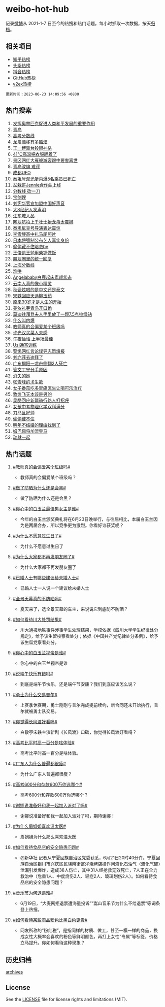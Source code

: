 # weibo-hot-hub

记录[微博](https://www.weibo.com)从 2021-1-7 日至今的热搜和热门话题。每小时抓取一次数据，按天[归档](archives)。

## 相关项目

- [知乎热榜](https://github.com/lonnyzhang423/zhihu-hot-hub)
- [头条热榜](https://github.com/lonnyzhang423/toutiao-hot-hub)
- [抖音热榜](https://github.com/lonnyzhang423/douyin-hot-hub)
- [GitHub热榜](https://github.com/lonnyzhang423/github-hot-hub)
- [v2ex热榜](https://github.com/lonnyzhang423/v2ex-hot-hub)


`更新时间：2023-06-23 14:09:56 +0800`

## 热门搜索

1. [发挥奥林匹克促进人类和平发展的重要作用](https://m.weibo.cn/search?containerid=100103type%3D1%26t%3D10%26q%3D%23%E5%8F%91%E6%8C%A5%E5%A5%A5%E6%9E%97%E5%8C%B9%E5%85%8B%E4%BF%83%E8%BF%9B%E4%BA%BA%E7%B1%BB%E5%92%8C%E5%B9%B3%E5%8F%91%E5%B1%95%E7%9A%84%E9%87%8D%E8%A6%81%E4%BD%9C%E7%94%A8%23&stream_entry_id=51&isnewpage=1&extparam=seat%3D1%26c_type%3D51%26dgr%3D0%26cate%3D10103%26pos%3D0%26stream_entry_id%3D51%26filter_type%3Drealtimehot%26display_time%3D1687500595%26pre_seqid%3D168750059565703266372&luicode=10000011&lfid=106003type%253D25%2526t%253D3%2526disable_hot%253D1%2526filter_type%253Drealtimehot)
1. [青鸟](https://m.weibo.cn/search?containerid=100103type%3D1%26t%3D10%26q%3D%E9%9D%92%E9%B8%9F&stream_entry_id=31&isnewpage=1&extparam=seat%3D1%26band_rank%3D1%26stream_entry_id%3D31%26flag%3D1%26dgr%3D0%26realpos%3D1%26pos%3D0%26lcate%3D5001%26cate%3D5001%26q%3D%25E9%259D%2592%25E9%25B8%259F%26c_type%3D31%26filter_type%3Drealtimehot%26display_time%3D1687500595%26pre_seqid%3D168750059565703266372&luicode=10000011&lfid=106003type%253D25%2526t%253D3%2526disable_hot%253D1%2526filter_type%253Drealtimehot)
1. [高考分数线](https://m.weibo.cn/search?containerid=100103type%3D1%26t%3D10%26q%3D%23%E9%AB%98%E8%80%83%E5%88%86%E6%95%B0%E7%BA%BF%23&stream_entry_id=31&isnewpage=1&extparam=seat%3D1%26band_rank%3D2%26stream_entry_id%3D31%26flag%3D16%26dgr%3D0%26realpos%3D2%26pos%3D1%26lcate%3D5001%26cate%3D5001%26q%3D%2523%25E9%25AB%2598%25E8%2580%2583%25E5%2588%2586%25E6%2595%25B0%25E7%25BA%25BF%2523%26c_type%3D31%26filter_type%3Drealtimehot%26display_time%3D1687500595%26pre_seqid%3D168750059565703266372&luicode=10000011&lfid=106003type%253D25%2526t%253D3%2526disable_hot%253D1%2526filter_type%253Drealtimehot)
1. [龙舟漂移有多酷炫](https://m.weibo.cn/search?containerid=100103type%3D1%26t%3D10%26q%3D%23%E9%BE%99%E8%88%9F%E6%BC%82%E7%A7%BB%E6%9C%89%E5%A4%9A%E9%85%B7%E7%82%AB%23&stream_entry_id=31&isnewpage=1&extparam=seat%3D1%26band_rank%3D3%26stream_entry_id%3D31%26flag%3D0%26dgr%3D0%26realpos%3D3%26pos%3D2%26lcate%3D5001%26cate%3D5001%26q%3D%2523%25E9%25BE%2599%25E8%2588%259F%25E6%25BC%2582%25E7%25A7%25BB%25E6%259C%2589%25E5%25A4%259A%25E9%2585%25B7%25E7%2582%25AB%2523%26c_type%3D31%26filter_type%3Drealtimehot%26display_time%3D1687500595%26pre_seqid%3D168750059565703266372&luicode=10000011&lfid=106003type%253D25%2526t%253D3%2526disable_hot%253D1%2526filter_type%253Drealtimehot)
1. [王一博骑台铃眼神杀](https://m.weibo.cn/search?containerid=100103type%3D1%26t%3D10%26q%3D%23%E7%8E%8B%E4%B8%80%E5%8D%9A%E9%AA%91%E5%8F%B0%E9%93%83%E7%9C%BC%E7%A5%9E%E6%9D%80%23&stream_entry_id=31&isnewpage=1&extparam=seat%3D1%26band_rank%3D4%26topic_ad%3D1%26dgr%3D0%26pos%3D3%26lcate%3D5001%26c_type%3D31%26adid%3D194006%26is_ad_pos%3D1%26cate%3D5001%26q%3D%2523%25E7%258E%258B%25E4%25B8%2580%25E5%258D%259A%25E9%25AA%2591%25E5%258F%25B0%25E9%2593%2583%25E7%259C%25BC%25E7%25A5%259E%25E6%259D%2580%2523%26stream_entry_id%3D31%26filter_type%3Drealtimehot%26display_time%3D1687500595%26pre_seqid%3D168750059565703266372&luicode=10000011&lfid=106003type%253D25%2526t%253D3%2526disable_hot%253D1%2526filter_type%253Drealtimehot)
1. [41℃高温把衣服晒着了](https://m.weibo.cn/search?containerid=100103type%3D1%26t%3D10%26q%3D%2341%E2%84%83%E9%AB%98%E6%B8%A9%E6%8A%8A%E8%A1%A3%E6%9C%8D%E6%99%92%E7%9D%80%E4%BA%86%23&stream_entry_id=31&isnewpage=1&extparam=seat%3D1%26band_rank%3D4%26stream_entry_id%3D31%26flag%3D1%26dgr%3D0%26realpos%3D4%26pos%3D4%26lcate%3D5001%26cate%3D5001%26q%3D%252341%25E2%2584%2583%25E9%25AB%2598%25E6%25B8%25A9%25E6%258A%258A%25E8%25A1%25A3%25E6%259C%258D%25E6%2599%2592%25E7%259D%2580%25E4%25BA%2586%2523%26c_type%3D31%26filter_type%3Drealtimehot%26display_time%3D1687500595%26pre_seqid%3D168750059565703266372&luicode=10000011&lfid=106003type%253D25%2526t%253D3%2526disable_hot%253D1%2526filter_type%253Drealtimehot)
1. [景区网红大雁被游客踢中要害离世](https://m.weibo.cn/search?containerid=100103type%3D1%26t%3D10%26q%3D%23%E6%99%AF%E5%8C%BA%E7%BD%91%E7%BA%A2%E5%A4%A7%E9%9B%81%E8%A2%AB%E6%B8%B8%E5%AE%A2%E8%B8%A2%E4%B8%AD%E8%A6%81%E5%AE%B3%E7%A6%BB%E4%B8%96%23&stream_entry_id=31&isnewpage=1&extparam=seat%3D1%26band_rank%3D5%26stream_entry_id%3D31%26flag%3D1%26dgr%3D0%26realpos%3D5%26pos%3D5%26lcate%3D5001%26cate%3D5001%26q%3D%2523%25E6%2599%25AF%25E5%258C%25BA%25E7%25BD%2591%25E7%25BA%25A2%25E5%25A4%25A7%25E9%259B%2581%25E8%25A2%25AB%25E6%25B8%25B8%25E5%25AE%25A2%25E8%25B8%25A2%25E4%25B8%25AD%25E8%25A6%2581%25E5%25AE%25B3%25E7%25A6%25BB%25E4%25B8%2596%2523%26c_type%3D31%26filter_type%3Drealtimehot%26display_time%3D1687500595%26pre_seqid%3D168750059565703266372&luicode=10000011&lfid=106003type%253D25%2526t%253D3%2526disable_hot%253D1%2526filter_type%253Drealtimehot)
1. [青鸟改编 难评](https://m.weibo.cn/search?containerid=100103type%3D1%26t%3D10%26q%3D%E9%9D%92%E9%B8%9F%E6%94%B9%E7%BC%96+%E9%9A%BE%E8%AF%84&stream_entry_id=31&isnewpage=1&extparam=seat%3D1%26band_rank%3D6%26stream_entry_id%3D31%26flag%3D1%26dgr%3D0%26realpos%3D6%26pos%3D6%26lcate%3D5001%26cate%3D5001%26q%3D%25E9%259D%2592%25E9%25B8%259F%25E6%2594%25B9%25E7%25BC%2596%2520%25E9%259A%25BE%25E8%25AF%2584%26c_type%3D31%26filter_type%3Drealtimehot%26display_time%3D1687500595%26pre_seqid%3D168750059565703266372&luicode=10000011&lfid=106003type%253D25%2526t%253D3%2526disable_hot%253D1%2526filter_type%253Drealtimehot)
1. [成都UFO](https://m.weibo.cn/search?containerid=100103type%3D1%26t%3D10%26q%3D%E6%88%90%E9%83%BDUFO&stream_entry_id=31&isnewpage=1&extparam=seat%3D1%26band_rank%3D7%26stream_entry_id%3D31%26flag%3D16%26dgr%3D0%26realpos%3D7%26pos%3D7%26lcate%3D5001%26cate%3D5001%26q%3D%25E6%2588%2590%25E9%2583%25BDUFO%26c_type%3D31%26filter_type%3Drealtimehot%26display_time%3D1687500595%26pre_seqid%3D168750059565703266372&luicode=10000011&lfid=106003type%253D25%2526t%253D3%2526disable_hot%253D1%2526filter_type%253Drealtimehot)
1. [泰坦号观光艇内爆5名乘员已死亡](https://m.weibo.cn/search?containerid=100103type%3D1%26t%3D10%26q%3D%23%E6%B3%B0%E5%9D%A6%E5%8F%B7%E8%A7%82%E5%85%89%E8%89%87%E5%86%85%E7%88%865%E5%90%8D%E4%B9%98%E5%91%98%E5%B7%B2%E6%AD%BB%E4%BA%A1%23&stream_entry_id=31&isnewpage=1&extparam=seat%3D1%26band_rank%3D8%26stream_entry_id%3D31%26flag%3D16%26dgr%3D0%26realpos%3D8%26pos%3D8%26lcate%3D5001%26cate%3D5001%26q%3D%2523%25E6%25B3%25B0%25E5%259D%25A6%25E5%258F%25B7%25E8%25A7%2582%25E5%2585%2589%25E8%2589%2587%25E5%2586%2585%25E7%2588%25865%25E5%2590%258D%25E4%25B9%2598%25E5%2591%2598%25E5%25B7%25B2%25E6%25AD%25BB%25E4%25BA%25A1%2523%26c_type%3D31%26filter_type%3Drealtimehot%26display_time%3D1687500595%26pre_seqid%3D168750059565703266372&luicode=10000011&lfid=106003type%253D25%2526t%253D3%2526disable_hot%253D1%2526filter_type%253Drealtimehot)
1. [盆栽哥Jennie合作曲上线](https://m.weibo.cn/search?containerid=100103type%3D1%26t%3D10%26q%3D%23%E7%9B%86%E6%A0%BD%E5%93%A5Jennie%E5%90%88%E4%BD%9C%E6%9B%B2%E4%B8%8A%E7%BA%BF%23&stream_entry_id=31&isnewpage=1&extparam=seat%3D1%26band_rank%3D9%26stream_entry_id%3D31%26flag%3D1%26dgr%3D0%26realpos%3D9%26pos%3D9%26lcate%3D5001%26cate%3D5001%26q%3D%2523%25E7%259B%2586%25E6%25A0%25BD%25E5%2593%25A5Jennie%25E5%2590%2588%25E4%25BD%259C%25E6%259B%25B2%25E4%25B8%258A%25E7%25BA%25BF%2523%26c_type%3D31%26filter_type%3Drealtimehot%26display_time%3D1687500595%26pre_seqid%3D168750059565703266372&luicode=10000011&lfid=106003type%253D25%2526t%253D3%2526disable_hot%253D1%2526filter_type%253Drealtimehot)
1. [分数线 砍一刀](https://m.weibo.cn/search?containerid=100103type%3D1%26t%3D10%26q%3D%E5%88%86%E6%95%B0%E7%BA%BF+%E7%A0%8D%E4%B8%80%E5%88%80&stream_entry_id=31&isnewpage=1&extparam=seat%3D1%26band_rank%3D10%26stream_entry_id%3D31%26flag%3D0%26dgr%3D0%26realpos%3D10%26pos%3D10%26lcate%3D5001%26cate%3D5001%26q%3D%25E5%2588%2586%25E6%2595%25B0%25E7%25BA%25BF%2520%25E7%25A0%258D%25E4%25B8%2580%25E5%2588%2580%26c_type%3D31%26filter_type%3Drealtimehot%26display_time%3D1687500595%26pre_seqid%3D168750059565703266372&luicode=10000011&lfid=106003type%253D25%2526t%253D3%2526disable_hot%253D1%2526filter_type%253Drealtimehot)
1. [宝剑嫂](https://m.weibo.cn/search?containerid=100103type%3D1%26t%3D10%26q%3D%E5%AE%9D%E5%89%91%E5%AB%82&stream_entry_id=31&isnewpage=1&extparam=seat%3D1%26band_rank%3D11%26stream_entry_id%3D31%26flag%3D2%26dgr%3D0%26realpos%3D11%26pos%3D11%26lcate%3D5001%26cate%3D5001%26q%3D%25E5%25AE%259D%25E5%2589%2591%25E5%25AB%2582%26c_type%3D31%26filter_type%3Drealtimehot%26display_time%3D1687500595%26pre_seqid%3D168750059565703266372&luicode=10000011&lfid=106003type%253D25%2526t%253D3%2526disable_hot%253D1%2526filter_type%253Drealtimehot)
1. [刘宪华官宣加盟中国好声音](https://m.weibo.cn/search?containerid=100103type%3D1%26t%3D10%26q%3D%23%E5%88%98%E5%AE%AA%E5%8D%8E%E5%AE%98%E5%AE%A3%E5%8A%A0%E7%9B%9F%E4%B8%AD%E5%9B%BD%E5%A5%BD%E5%A3%B0%E9%9F%B3%23&stream_entry_id=31&isnewpage=1&extparam=seat%3D1%26band_rank%3D12%26stream_entry_id%3D31%26flag%3D1%26dgr%3D0%26realpos%3D12%26pos%3D12%26lcate%3D5001%26cate%3D5001%26q%3D%2523%25E5%2588%2598%25E5%25AE%25AA%25E5%258D%258E%25E5%25AE%2598%25E5%25AE%25A3%25E5%258A%25A0%25E7%259B%259F%25E4%25B8%25AD%25E5%259B%25BD%25E5%25A5%25BD%25E5%25A3%25B0%25E9%259F%25B3%2523%26c_type%3D31%26filter_type%3Drealtimehot%26display_time%3D1687500595%26pre_seqid%3D168750059565703266372&luicode=10000011&lfid=106003type%253D25%2526t%253D3%2526disable_hot%253D1%2526filter_type%253Drealtimehot)
1. [大S经纪人发声明](https://m.weibo.cn/search?containerid=100103type%3D1%26t%3D10%26q%3D%23%E5%A4%A7S%E7%BB%8F%E7%BA%AA%E4%BA%BA%E5%8F%91%E5%A3%B0%E6%98%8E%23&stream_entry_id=31&isnewpage=1&extparam=seat%3D1%26band_rank%3D13%26stream_entry_id%3D31%26flag%3D0%26dgr%3D0%26realpos%3D13%26pos%3D13%26lcate%3D5001%26cate%3D5001%26q%3D%2523%25E5%25A4%25A7S%25E7%25BB%258F%25E7%25BA%25AA%25E4%25BA%25BA%25E5%258F%2591%25E5%25A3%25B0%25E6%2598%258E%2523%26c_type%3D31%26filter_type%3Drealtimehot%26display_time%3D1687500595%26pre_seqid%3D168750059565703266372&luicode=10000011&lfid=106003type%253D25%2526t%253D3%2526disable_hot%253D1%2526filter_type%253Drealtimehot)
1. [汪东城人品](https://m.weibo.cn/search?containerid=100103type%3D1%26t%3D10%26q%3D%23%E6%B1%AA%E4%B8%9C%E5%9F%8E%E4%BA%BA%E5%93%81%23&stream_entry_id=31&isnewpage=1&extparam=seat%3D1%26band_rank%3D14%26stream_entry_id%3D31%26flag%3D0%26dgr%3D0%26realpos%3D14%26pos%3D14%26lcate%3D5001%26cate%3D5001%26q%3D%2523%25E6%25B1%25AA%25E4%25B8%259C%25E5%259F%258E%25E4%25BA%25BA%25E5%2593%2581%2523%26c_type%3D31%26filter_type%3Drealtimehot%26display_time%3D1687500595%26pre_seqid%3D168750059565703266372&luicode=10000011&lfid=106003type%253D25%2526t%253D3%2526disable_hot%253D1%2526filter_type%253Drealtimehot)
1. [网友航拍上千壮士抬龙舟太震撼](https://m.weibo.cn/search?containerid=100103type%3D1%26t%3D10%26q%3D%23%E7%BD%91%E5%8F%8B%E8%88%AA%E6%8B%8D%E4%B8%8A%E5%8D%83%E5%A3%AE%E5%A3%AB%E6%8A%AC%E9%BE%99%E8%88%9F%E5%A4%AA%E9%9C%87%E6%92%BC%23&stream_entry_id=31&isnewpage=1&extparam=seat%3D1%26band_rank%3D15%26stream_entry_id%3D31%26flag%3D0%26dgr%3D0%26pos%3D15%26realpos%3D15%26lcate%3D5001%26adid%3D194277%26cate%3D5001%26q%3D%2523%25E7%25BD%2591%25E5%258F%258B%25E8%2588%25AA%25E6%258B%258D%25E4%25B8%258A%25E5%258D%2583%25E5%25A3%25AE%25E5%25A3%25AB%25E6%258A%25AC%25E9%25BE%2599%25E8%2588%259F%25E5%25A4%25AA%25E9%259C%2587%25E6%2592%25BC%2523%26c_type%3D31%26filter_type%3Drealtimehot%26display_time%3D1687500595%26pre_seqid%3D168750059565703266372&luicode=10000011&lfid=106003type%253D25%2526t%253D3%2526disable_hot%253D1%2526filter_type%253Drealtimehot)
1. [泰坦尼克号导演表达震惊](https://m.weibo.cn/search?containerid=100103type%3D1%26t%3D10%26q%3D%23%E6%B3%B0%E5%9D%A6%E5%B0%BC%E5%85%8B%E5%8F%B7%E5%AF%BC%E6%BC%94%E8%A1%A8%E8%BE%BE%E9%9C%87%E6%83%8A%23&stream_entry_id=31&isnewpage=1&extparam=seat%3D1%26band_rank%3D16%26stream_entry_id%3D31%26flag%3D2%26dgr%3D0%26realpos%3D16%26pos%3D16%26lcate%3D5001%26cate%3D5001%26q%3D%2523%25E6%25B3%25B0%25E5%259D%25A6%25E5%25B0%25BC%25E5%2585%258B%25E5%258F%25B7%25E5%25AF%25BC%25E6%25BC%2594%25E8%25A1%25A8%25E8%25BE%25BE%25E9%259C%2587%25E6%2583%258A%2523%26c_type%3D31%26filter_type%3Drealtimehot%26display_time%3D1687500595%26pre_seqid%3D168750059565703266372&luicode=10000011&lfid=106003type%253D25%2526t%253D3%2526disable_hot%253D1%2526filter_type%253Drealtimehot)
1. [李雪琴高中扎马尾照片](https://m.weibo.cn/search?containerid=100103type%3D1%26t%3D10%26q%3D%23%E6%9D%8E%E9%9B%AA%E7%90%B4%E9%AB%98%E4%B8%AD%E6%89%8E%E9%A9%AC%E5%B0%BE%E7%85%A7%E7%89%87%23&stream_entry_id=31&isnewpage=1&extparam=seat%3D1%26band_rank%3D17%26stream_entry_id%3D31%26flag%3D2%26dgr%3D0%26realpos%3D17%26pos%3D17%26lcate%3D5001%26cate%3D5001%26q%3D%2523%25E6%259D%258E%25E9%259B%25AA%25E7%2590%25B4%25E9%25AB%2598%25E4%25B8%25AD%25E6%2589%258E%25E9%25A9%25AC%25E5%25B0%25BE%25E7%2585%25A7%25E7%2589%2587%2523%26c_type%3D31%26filter_type%3Drealtimehot%26display_time%3D1687500595%26pre_seqid%3D168750059565703266372&luicode=10000011&lfid=106003type%253D25%2526t%253D3%2526disable_hot%253D1%2526filter_type%253Drealtimehot)
1. [日本将强制公布艺人真实身份](https://m.weibo.cn/search?containerid=100103type%3D1%26t%3D10%26q%3D%E6%97%A5%E6%9C%AC%E5%B0%86%E5%BC%BA%E5%88%B6%E5%85%AC%E5%B8%83%E8%89%BA%E4%BA%BA%E7%9C%9F%E5%AE%9E%E8%BA%AB%E4%BB%BD&stream_entry_id=31&isnewpage=1&extparam=seat%3D1%26band_rank%3D18%26stream_entry_id%3D31%26flag%3D0%26dgr%3D0%26realpos%3D18%26pos%3D18%26lcate%3D5001%26cate%3D5001%26q%3D%25E6%2597%25A5%25E6%259C%25AC%25E5%25B0%2586%25E5%25BC%25BA%25E5%2588%25B6%25E5%2585%25AC%25E5%25B8%2583%25E8%2589%25BA%25E4%25BA%25BA%25E7%259C%259F%25E5%25AE%259E%25E8%25BA%25AB%25E4%25BB%25BD%26c_type%3D31%26filter_type%3Drealtimehot%26display_time%3D1687500595%26pre_seqid%3D168750059565703266372&luicode=10000011&lfid=106003type%253D25%2526t%253D3%2526disable_hot%253D1%2526filter_type%253Drealtimehot)
1. [偷偷藏不住暗恋be](https://m.weibo.cn/search?containerid=100103type%3D1%26t%3D10%26q%3D%23%E5%81%B7%E5%81%B7%E8%97%8F%E4%B8%8D%E4%BD%8F%E6%9A%97%E6%81%8Bbe%23&stream_entry_id=31&isnewpage=1&extparam=seat%3D1%26band_rank%3D19%26stream_entry_id%3D31%26flag%3D2%26dgr%3D0%26realpos%3D19%26pos%3D19%26lcate%3D5001%26cate%3D5001%26q%3D%2523%25E5%2581%25B7%25E5%2581%25B7%25E8%2597%258F%25E4%25B8%258D%25E4%25BD%258F%25E6%259A%2597%25E6%2581%258Bbe%2523%26c_type%3D31%26filter_type%3Drealtimehot%26display_time%3D1687500595%26pre_seqid%3D168750059565703266372&luicode=10000011&lfid=106003type%253D25%2526t%253D3%2526disable_hot%253D1%2526filter_type%253Drealtimehot)
1. [王俊凯王勉用柴锅做饭](https://m.weibo.cn/search?containerid=100103type%3D1%26t%3D10%26q%3D%23%E7%8E%8B%E4%BF%8A%E5%87%AF%E7%8E%8B%E5%8B%89%E7%94%A8%E6%9F%B4%E9%94%85%E5%81%9A%E9%A5%AD%23&stream_entry_id=31&isnewpage=1&extparam=seat%3D1%26band_rank%3D20%26stream_entry_id%3D31%26flag%3D1%26dgr%3D0%26realpos%3D20%26pos%3D20%26lcate%3D5001%26cate%3D5001%26q%3D%2523%25E7%258E%258B%25E4%25BF%258A%25E5%2587%25AF%25E7%258E%258B%25E5%258B%2589%25E7%2594%25A8%25E6%259F%25B4%25E9%2594%2585%25E5%2581%259A%25E9%25A5%25AD%2523%26c_type%3D31%26filter_type%3Drealtimehot%26display_time%3D1687500595%26pre_seqid%3D168750059565703266372&luicode=10000011&lfid=106003type%253D25%2526t%253D3%2526disable_hot%253D1%2526filter_type%253Drealtimehot)
1. [朋友圈里的统一回复](https://m.weibo.cn/search?containerid=100103type%3D1%26t%3D10%26q%3D%E6%9C%8B%E5%8F%8B%E5%9C%88%E9%87%8C%E7%9A%84%E7%BB%9F%E4%B8%80%E5%9B%9E%E5%A4%8D&stream_entry_id=31&isnewpage=1&extparam=seat%3D1%26band_rank%3D21%26stream_entry_id%3D31%26flag%3D1%26dgr%3D0%26realpos%3D21%26pos%3D21%26lcate%3D5001%26cate%3D5001%26q%3D%25E6%259C%258B%25E5%258F%258B%25E5%259C%2588%25E9%2587%258C%25E7%259A%2584%25E7%25BB%259F%25E4%25B8%2580%25E5%259B%259E%25E5%25A4%258D%26c_type%3D31%26filter_type%3Drealtimehot%26display_time%3D1687500595%26pre_seqid%3D168750059565703266372&luicode=10000011&lfid=106003type%253D25%2526t%253D3%2526disable_hot%253D1%2526filter_type%253Drealtimehot)
1. [上海分数线](https://m.weibo.cn/search?containerid=100103type%3D1%26t%3D10%26q%3D%E4%B8%8A%E6%B5%B7%E5%88%86%E6%95%B0%E7%BA%BF&stream_entry_id=31&isnewpage=1&extparam=seat%3D1%26band_rank%3D22%26stream_entry_id%3D31%26flag%3D1%26dgr%3D0%26realpos%3D22%26pos%3D22%26lcate%3D5001%26cate%3D5001%26q%3D%25E4%25B8%258A%25E6%25B5%25B7%25E5%2588%2586%25E6%2595%25B0%25E7%25BA%25BF%26c_type%3D31%26filter_type%3Drealtimehot%26display_time%3D1687500595%26pre_seqid%3D168750059565703266372&luicode=10000011&lfid=106003type%253D25%2526t%253D3%2526disable_hot%253D1%2526filter_type%253Drealtimehot)
1. [难哄](https://m.weibo.cn/search?containerid=100103type%3D1%26t%3D10%26q%3D%E9%9A%BE%E5%93%84&stream_entry_id=31&isnewpage=1&extparam=seat%3D1%26band_rank%3D23%26stream_entry_id%3D31%26flag%3D1%26dgr%3D0%26realpos%3D23%26pos%3D23%26lcate%3D5001%26cate%3D5001%26q%3D%25E9%259A%25BE%25E5%2593%2584%26c_type%3D31%26filter_type%3Drealtimehot%26display_time%3D1687500595%26pre_seqid%3D168750059565703266372&luicode=10000011&lfid=106003type%253D25%2526t%253D3%2526disable_hot%253D1%2526filter_type%253Drealtimehot)
1. [Angelababy白鹿起床素颜状态](https://m.weibo.cn/search?containerid=100103type%3D1%26t%3D10%26q%3D%23Angelababy%E7%99%BD%E9%B9%BF%E8%B5%B7%E5%BA%8A%E7%B4%A0%E9%A2%9C%E7%8A%B6%E6%80%81%23&stream_entry_id=31&isnewpage=1&extparam=seat%3D1%26band_rank%3D24%26stream_entry_id%3D31%26flag%3D2%26dgr%3D0%26realpos%3D24%26pos%3D24%26lcate%3D5001%26cate%3D5001%26q%3D%2523Angelababy%25E7%2599%25BD%25E9%25B9%25BF%25E8%25B5%25B7%25E5%25BA%258A%25E7%25B4%25A0%25E9%25A2%259C%25E7%258A%25B6%25E6%2580%2581%2523%26c_type%3D31%26filter_type%3Drealtimehot%26display_time%3D1687500595%26pre_seqid%3D168750059565703266372&luicode=10000011&lfid=106003type%253D25%2526t%253D3%2526disable_hot%253D1%2526filter_type%253Drealtimehot)
1. [云南人真的像小精灵](https://m.weibo.cn/search?containerid=100103type%3D1%26t%3D10%26q%3D%23%E4%BA%91%E5%8D%97%E4%BA%BA%E7%9C%9F%E7%9A%84%E5%83%8F%E5%B0%8F%E7%B2%BE%E7%81%B5%23&stream_entry_id=31&isnewpage=1&extparam=seat%3D1%26band_rank%3D25%26stream_entry_id%3D31%26flag%3D1%26dgr%3D0%26realpos%3D25%26pos%3D25%26lcate%3D5001%26cate%3D5001%26q%3D%2523%25E4%25BA%2591%25E5%258D%2597%25E4%25BA%25BA%25E7%259C%259F%25E7%259A%2584%25E5%2583%258F%25E5%25B0%258F%25E7%25B2%25BE%25E7%2581%25B5%2523%26c_type%3D31%26filter_type%3Drealtimehot%26display_time%3D1687500595%26pre_seqid%3D168750059565703266372&luicode=10000011&lfid=106003type%253D25%2526t%253D3%2526disable_hot%253D1%2526filter_type%253Drealtimehot)
1. [秋瓷炫唱的是中文还是泰文](https://m.weibo.cn/search?containerid=100103type%3D1%26t%3D10%26q%3D%E7%A7%8B%E7%93%B7%E7%82%AB%E5%94%B1%E7%9A%84%E6%98%AF%E4%B8%AD%E6%96%87%E8%BF%98%E6%98%AF%E6%B3%B0%E6%96%87&stream_entry_id=31&isnewpage=1&extparam=seat%3D1%26band_rank%3D26%26stream_entry_id%3D31%26flag%3D1%26dgr%3D0%26realpos%3D26%26pos%3D26%26lcate%3D5001%26cate%3D5001%26q%3D%25E7%25A7%258B%25E7%2593%25B7%25E7%2582%25AB%25E5%2594%25B1%25E7%259A%2584%25E6%2598%25AF%25E4%25B8%25AD%25E6%2596%2587%25E8%25BF%2598%25E6%2598%25AF%25E6%25B3%25B0%25E6%2596%2587%26c_type%3D31%26filter_type%3Drealtimehot%26display_time%3D1687500595%26pre_seqid%3D168750059565703266372&luicode=10000011&lfid=106003type%253D25%2526t%253D3%2526disable_hot%253D1%2526filter_type%253Drealtimehot)
1. [宋轶回应天选柳玉茹](https://m.weibo.cn/search?containerid=100103type%3D1%26t%3D10%26q%3D%23%E5%AE%8B%E8%BD%B6%E5%9B%9E%E5%BA%94%E5%A4%A9%E9%80%89%E6%9F%B3%E7%8E%89%E8%8C%B9%23&stream_entry_id=31&isnewpage=1&extparam=seat%3D1%26band_rank%3D27%26stream_entry_id%3D31%26flag%3D1%26dgr%3D0%26realpos%3D27%26pos%3D27%26lcate%3D5001%26cate%3D5001%26q%3D%2523%25E5%25AE%258B%25E8%25BD%25B6%25E5%259B%259E%25E5%25BA%2594%25E5%25A4%25A9%25E9%2580%2589%25E6%259F%25B3%25E7%258E%2589%25E8%258C%25B9%2523%26c_type%3D31%26filter_type%3Drealtimehot%26display_time%3D1687500595%26pre_seqid%3D168750059565703266372&luicode=10000011&lfid=106003type%253D25%2526t%253D3%2526disable_hot%253D1%2526filter_type%253Drealtimehot)
1. [原来30岁才是人生的开始](https://m.weibo.cn/search?containerid=100103type%3D1%26t%3D10%26q%3D%E5%8E%9F%E6%9D%A530%E5%B2%81%E6%89%8D%E6%98%AF%E4%BA%BA%E7%94%9F%E7%9A%84%E5%BC%80%E5%A7%8B&stream_entry_id=31&isnewpage=1&extparam=seat%3D1%26band_rank%3D28%26stream_entry_id%3D31%26flag%3D0%26dgr%3D0%26realpos%3D28%26pos%3D28%26lcate%3D5001%26cate%3D5001%26q%3D%25E5%258E%259F%25E6%259D%25A530%25E5%25B2%2581%25E6%2589%258D%25E6%2598%25AF%25E4%25BA%25BA%25E7%2594%259F%25E7%259A%2584%25E5%25BC%2580%25E5%25A7%258B%26c_type%3D31%26filter_type%3Drealtimehot%26display_time%3D1687500595%26pre_seqid%3D168750059565703266372&luicode=10000011&lfid=106003type%253D25%2526t%253D3%2526disable_hot%253D1%2526filter_type%253Drealtimehot)
1. [美依礼芽青鸟开口跪](https://m.weibo.cn/search?containerid=100103type%3D1%26t%3D10%26q%3D%23%E7%BE%8E%E4%BE%9D%E7%A4%BC%E8%8A%BD%E9%9D%92%E9%B8%9F%E5%BC%80%E5%8F%A3%E8%B7%AA%23&stream_entry_id=31&isnewpage=1&extparam=seat%3D1%26band_rank%3D29%26stream_entry_id%3D31%26flag%3D1%26dgr%3D0%26realpos%3D29%26pos%3D29%26lcate%3D5001%26cate%3D5001%26q%3D%2523%25E7%25BE%258E%25E4%25BE%259D%25E7%25A4%25BC%25E8%258A%25BD%25E9%259D%2592%25E9%25B8%259F%25E5%25BC%2580%25E5%258F%25A3%25E8%25B7%25AA%2523%26c_type%3D31%26filter_type%3Drealtimehot%26display_time%3D1687500595%26pre_seqid%3D168750059565703266372&luicode=10000011&lfid=106003type%253D25%2526t%253D3%2526disable_hot%253D1%2526filter_type%253Drealtimehot)
1. [莫迪往拜登夫人手里放了一颗7.5克拉绿钻](https://m.weibo.cn/search?containerid=100103type%3D1%26t%3D10%26q%3D%23%E8%8E%AB%E8%BF%AA%E5%BE%80%E6%8B%9C%E7%99%BB%E5%A4%AB%E4%BA%BA%E6%89%8B%E9%87%8C%E6%94%BE%E4%BA%86%E4%B8%80%E9%A2%977.5%E5%85%8B%E6%8B%89%E7%BB%BF%E9%92%BB%23&stream_entry_id=31&isnewpage=1&extparam=seat%3D1%26band_rank%3D30%26stream_entry_id%3D31%26flag%3D0%26dgr%3D0%26realpos%3D30%26pos%3D30%26lcate%3D5001%26cate%3D5001%26q%3D%2523%25E8%258E%25AB%25E8%25BF%25AA%25E5%25BE%2580%25E6%258B%259C%25E7%2599%25BB%25E5%25A4%25AB%25E4%25BA%25BA%25E6%2589%258B%25E9%2587%258C%25E6%2594%25BE%25E4%25BA%2586%25E4%25B8%2580%25E9%25A2%25977.5%25E5%2585%258B%25E6%258B%2589%25E7%25BB%25BF%25E9%2592%25BB%2523%26c_type%3D31%26filter_type%3Drealtimehot%26display_time%3D1687500595%26pre_seqid%3D168750059565703266372&luicode=10000011&lfid=106003type%253D25%2526t%253D3%2526disable_hot%253D1%2526filter_type%253Drealtimehot)
1. [什么叫内爆](https://m.weibo.cn/search?containerid=100103type%3D1%26t%3D10%26q%3D%E4%BB%80%E4%B9%88%E5%8F%AB%E5%86%85%E7%88%86&stream_entry_id=31&isnewpage=1&extparam=seat%3D1%26band_rank%3D31%26stream_entry_id%3D31%26flag%3D1%26dgr%3D0%26realpos%3D31%26pos%3D31%26lcate%3D5001%26cate%3D5001%26q%3D%25E4%25BB%2580%25E4%25B9%2588%25E5%258F%25AB%25E5%2586%2585%25E7%2588%2586%26c_type%3D31%26filter_type%3Drealtimehot%26display_time%3D1687500595%26pre_seqid%3D168750059565703266372&luicode=10000011&lfid=106003type%253D25%2526t%253D3%2526disable_hot%253D1%2526filter_type%253Drealtimehot)
1. [教师真的会偏爱某个班级吗](https://m.weibo.cn/search?containerid=100103type%3D1%26t%3D10%26q%3D%23%E6%95%99%E5%B8%88%E7%9C%9F%E7%9A%84%E4%BC%9A%E5%81%8F%E7%88%B1%E6%9F%90%E4%B8%AA%E7%8F%AD%E7%BA%A7%E5%90%97%23&stream_entry_id=31&isnewpage=1&extparam=seat%3D1%26band_rank%3D32%26stream_entry_id%3D31%26flag%3D1%26dgr%3D0%26realpos%3D32%26pos%3D32%26lcate%3D5001%26cate%3D5001%26q%3D%2523%25E6%2595%2599%25E5%25B8%2588%25E7%259C%259F%25E7%259A%2584%25E4%25BC%259A%25E5%2581%258F%25E7%2588%25B1%25E6%259F%2590%25E4%25B8%25AA%25E7%258F%25AD%25E7%25BA%25A7%25E5%2590%2597%2523%26c_type%3D31%26filter_type%3Drealtimehot%26display_time%3D1687500595%26pre_seqid%3D168750059565703266372&luicode=10000011&lfid=106003type%253D25%2526t%253D3%2526disable_hot%253D1%2526filter_type%253Drealtimehot)
1. [许光汉买菜人夫感](https://m.weibo.cn/search?containerid=100103type%3D1%26t%3D10%26q%3D%E8%AE%B8%E5%85%89%E6%B1%89%E4%B9%B0%E8%8F%9C%E4%BA%BA%E5%A4%AB%E6%84%9F&stream_entry_id=31&isnewpage=1&extparam=seat%3D1%26band_rank%3D33%26stream_entry_id%3D31%26flag%3D0%26dgr%3D0%26realpos%3D33%26pos%3D33%26lcate%3D5001%26cate%3D5001%26q%3D%25E8%25AE%25B8%25E5%2585%2589%25E6%25B1%2589%25E4%25B9%25B0%25E8%258F%259C%25E4%25BA%25BA%25E5%25A4%25AB%25E6%2584%259F%26c_type%3D31%26filter_type%3Drealtimehot%26display_time%3D1687500595%26pre_seqid%3D168750059565703266372&luicode=10000011&lfid=106003type%253D25%2526t%253D3%2526disable_hot%253D1%2526filter_type%253Drealtimehot)
1. [午夜恰恰 上半场最佳](https://m.weibo.cn/search?containerid=100103type%3D1%26t%3D10%26q%3D%E5%8D%88%E5%A4%9C%E6%81%B0%E6%81%B0+%E4%B8%8A%E5%8D%8A%E5%9C%BA%E6%9C%80%E4%BD%B3&stream_entry_id=31&isnewpage=1&extparam=seat%3D1%26band_rank%3D34%26stream_entry_id%3D31%26flag%3D1%26dgr%3D0%26realpos%3D34%26pos%3D34%26lcate%3D5001%26cate%3D5001%26q%3D%25E5%258D%2588%25E5%25A4%259C%25E6%2581%25B0%25E6%2581%25B0%2520%25E4%25B8%258A%25E5%258D%258A%25E5%259C%25BA%25E6%259C%2580%25E4%25BD%25B3%26c_type%3D31%26filter_type%3Drealtimehot%26display_time%3D1687500595%26pre_seqid%3D168750059565703266372&luicode=10000011&lfid=106003type%253D25%2526t%253D3%2526disable_hot%253D1%2526filter_type%253Drealtimehot)
1. [Uzi通宵训练](https://m.weibo.cn/search?containerid=100103type%3D1%26t%3D10%26q%3D%23Uzi%E9%80%9A%E5%AE%B5%E8%AE%AD%E7%BB%83%23&stream_entry_id=31&isnewpage=1&extparam=seat%3D1%26band_rank%3D35%26stream_entry_id%3D31%26flag%3D1%26dgr%3D0%26realpos%3D35%26pos%3D35%26lcate%3D5001%26cate%3D5001%26q%3D%2523Uzi%25E9%2580%259A%25E5%25AE%25B5%25E8%25AE%25AD%25E7%25BB%2583%2523%26c_type%3D31%26filter_type%3Drealtimehot%26display_time%3D1687500595%26pre_seqid%3D168750059565703266372&luicode=10000011&lfid=106003type%253D25%2526t%253D3%2526disable_hot%253D1%2526filter_type%253Drealtimehot)
1. [警惕网红言论误导志愿填报](https://m.weibo.cn/search?containerid=100103type%3D1%26t%3D10%26q%3D%23%E8%AD%A6%E6%83%95%E7%BD%91%E7%BA%A2%E8%A8%80%E8%AE%BA%E8%AF%AF%E5%AF%BC%E5%BF%97%E6%84%BF%E5%A1%AB%E6%8A%A5%23&stream_entry_id=31&isnewpage=1&extparam=seat%3D1%26band_rank%3D36%26stream_entry_id%3D31%26flag%3D0%26dgr%3D0%26realpos%3D36%26pos%3D36%26lcate%3D5001%26cate%3D5001%26q%3D%2523%25E8%25AD%25A6%25E6%2583%2595%25E7%25BD%2591%25E7%25BA%25A2%25E8%25A8%2580%25E8%25AE%25BA%25E8%25AF%25AF%25E5%25AF%25BC%25E5%25BF%2597%25E6%2584%25BF%25E5%25A1%25AB%25E6%258A%25A5%2523%26c_type%3D31%26filter_type%3Drealtimehot%26display_time%3D1687500595%26pre_seqid%3D168750059565703266372&luicode=10000011&lfid=106003type%253D25%2526t%253D3%2526disable_hot%253D1%2526filter_type%253Drealtimehot)
1. [刘亦菲去迪拜了](https://m.weibo.cn/search?containerid=100103type%3D1%26t%3D10%26q%3D%23%E5%88%98%E4%BA%A6%E8%8F%B2%E5%8E%BB%E8%BF%AA%E6%8B%9C%E4%BA%86%23&stream_entry_id=31&isnewpage=1&extparam=seat%3D1%26band_rank%3D37%26stream_entry_id%3D31%26flag%3D0%26dgr%3D0%26realpos%3D37%26pos%3D37%26lcate%3D5001%26cate%3D5001%26q%3D%2523%25E5%2588%2598%25E4%25BA%25A6%25E8%258F%25B2%25E5%258E%25BB%25E8%25BF%25AA%25E6%258B%259C%25E4%25BA%2586%2523%26c_type%3D31%26filter_type%3Drealtimehot%26display_time%3D1687500595%26pre_seqid%3D168750059565703266372&luicode=10000011&lfid=106003type%253D25%2526t%253D3%2526disable_hot%253D1%2526filter_type%253Drealtimehot)
1. [广东揭阳一龙舟侧翻2人死亡](https://m.weibo.cn/search?containerid=100103type%3D1%26t%3D10%26q%3D%23%E5%B9%BF%E4%B8%9C%E6%8F%AD%E9%98%B3%E4%B8%80%E9%BE%99%E8%88%9F%E4%BE%A7%E7%BF%BB2%E4%BA%BA%E6%AD%BB%E4%BA%A1%23&stream_entry_id=31&isnewpage=1&extparam=seat%3D1%26band_rank%3D38%26stream_entry_id%3D31%26flag%3D0%26dgr%3D0%26realpos%3D38%26pos%3D38%26lcate%3D5001%26cate%3D5001%26q%3D%2523%25E5%25B9%25BF%25E4%25B8%259C%25E6%258F%25AD%25E9%2598%25B3%25E4%25B8%2580%25E9%25BE%2599%25E8%2588%259F%25E4%25BE%25A7%25E7%25BF%25BB2%25E4%25BA%25BA%25E6%25AD%25BB%25E4%25BA%25A1%2523%26c_type%3D31%26filter_type%3Drealtimehot%26display_time%3D1687500595%26pre_seqid%3D168750059565703266372&luicode=10000011&lfid=106003type%253D25%2526t%253D3%2526disable_hot%253D1%2526filter_type%253Drealtimehot)
1. [管文丁宁分手原因](https://m.weibo.cn/search?containerid=100103type%3D1%26t%3D10%26q%3D%23%E7%AE%A1%E6%96%87%E4%B8%81%E5%AE%81%E5%88%86%E6%89%8B%E5%8E%9F%E5%9B%A0%23&stream_entry_id=31&isnewpage=1&extparam=seat%3D1%26band_rank%3D39%26stream_entry_id%3D31%26flag%3D1%26dgr%3D0%26realpos%3D39%26pos%3D39%26lcate%3D5001%26cate%3D5001%26q%3D%2523%25E7%25AE%25A1%25E6%2596%2587%25E4%25B8%2581%25E5%25AE%2581%25E5%2588%2586%25E6%2589%258B%25E5%258E%259F%25E5%259B%25A0%2523%26c_type%3D31%26filter_type%3Drealtimehot%26display_time%3D1687500595%26pre_seqid%3D168750059565703266372&luicode=10000011&lfid=106003type%253D25%2526t%253D3%2526disable_hot%253D1%2526filter_type%253Drealtimehot)
1. [消失的她](https://m.weibo.cn/search?containerid=100103type%3D1%26t%3D10%26q%3D%E6%B6%88%E5%A4%B1%E7%9A%84%E5%A5%B9&stream_entry_id=31&isnewpage=1&extparam=seat%3D1%26band_rank%3D40%26stream_entry_id%3D31%26flag%3D0%26dgr%3D0%26realpos%3D40%26pos%3D40%26lcate%3D5001%26cate%3D5001%26q%3D%25E6%25B6%2588%25E5%25A4%25B1%25E7%259A%2584%25E5%25A5%25B9%26c_type%3D31%26filter_type%3Drealtimehot%26display_time%3D1687500595%26pre_seqid%3D168750059565703266372&luicode=10000011&lfid=106003type%253D25%2526t%253D3%2526disable_hot%253D1%2526filter_type%253Drealtimehot)
1. [张雪峰的求生欲](https://m.weibo.cn/search?containerid=100103type%3D1%26t%3D10%26q%3D%23%E5%BC%A0%E9%9B%AA%E5%B3%B0%E7%9A%84%E6%B1%82%E7%94%9F%E6%AC%B2%23&stream_entry_id=31&isnewpage=1&extparam=seat%3D1%26band_rank%3D41%26stream_entry_id%3D31%26flag%3D0%26dgr%3D0%26realpos%3D41%26pos%3D41%26lcate%3D5001%26cate%3D5001%26q%3D%2523%25E5%25BC%25A0%25E9%259B%25AA%25E5%25B3%25B0%25E7%259A%2584%25E6%25B1%2582%25E7%2594%259F%25E6%25AC%25B2%2523%26c_type%3D31%26filter_type%3Drealtimehot%26display_time%3D1687500595%26pre_seqid%3D168750059565703266372&luicode=10000011&lfid=106003type%253D25%2526t%253D3%2526disable_hot%253D1%2526filter_type%253Drealtimehot)
1. [女子番茄吃多胃痛医生让喝可乐治疗](https://m.weibo.cn/search?containerid=100103type%3D1%26t%3D10%26q%3D%23%E5%A5%B3%E5%AD%90%E7%95%AA%E8%8C%84%E5%90%83%E5%A4%9A%E8%83%83%E7%97%9B%E5%8C%BB%E7%94%9F%E8%AE%A9%E5%96%9D%E5%8F%AF%E4%B9%90%E6%B2%BB%E7%96%97%23&stream_entry_id=31&isnewpage=1&extparam=seat%3D1%26band_rank%3D42%26stream_entry_id%3D31%26flag%3D32768%26dgr%3D0%26realpos%3D42%26pos%3D42%26lcate%3D5001%26cate%3D5001%26q%3D%2523%25E5%25A5%25B3%25E5%25AD%2590%25E7%2595%25AA%25E8%258C%2584%25E5%2590%2583%25E5%25A4%259A%25E8%2583%2583%25E7%2597%259B%25E5%258C%25BB%25E7%2594%259F%25E8%25AE%25A9%25E5%2596%259D%25E5%258F%25AF%25E4%25B9%2590%25E6%25B2%25BB%25E7%2596%2597%2523%26c_type%3D31%26filter_type%3Drealtimehot%26display_time%3D1687500595%26pre_seqid%3D168750059565703266372&luicode=10000011&lfid=106003type%253D25%2526t%253D3%2526disable_hot%253D1%2526filter_type%253Drealtimehot)
1. [敦煌飞天本该是男的](https://m.weibo.cn/search?containerid=100103type%3D1%26t%3D10%26q%3D%23%E6%95%A6%E7%85%8C%E9%A3%9E%E5%A4%A9%E6%9C%AC%E8%AF%A5%E6%98%AF%E7%94%B7%E7%9A%84%23&stream_entry_id=31&isnewpage=1&extparam=seat%3D1%26band_rank%3D43%26stream_entry_id%3D31%26flag%3D1%26dgr%3D0%26realpos%3D43%26pos%3D43%26lcate%3D5001%26cate%3D5001%26q%3D%2523%25E6%2595%25A6%25E7%2585%258C%25E9%25A3%259E%25E5%25A4%25A9%25E6%259C%25AC%25E8%25AF%25A5%25E6%2598%25AF%25E7%2594%25B7%25E7%259A%2584%2523%26c_type%3D31%26filter_type%3Drealtimehot%26display_time%3D1687500595%26pre_seqid%3D168750059565703266372&luicode=10000011&lfid=106003type%253D25%2526t%253D3%2526disable_hot%253D1%2526filter_type%253Drealtimehot)
1. [吴磊回应新疆骑行路人打招呼](https://m.weibo.cn/search?containerid=100103type%3D1%26t%3D10%26q%3D%23%E5%90%B4%E7%A3%8A%E5%9B%9E%E5%BA%94%E6%96%B0%E7%96%86%E9%AA%91%E8%A1%8C%E8%B7%AF%E4%BA%BA%E6%89%93%E6%8B%9B%E5%91%BC%23&stream_entry_id=31&isnewpage=1&extparam=seat%3D1%26band_rank%3D44%26stream_entry_id%3D31%26flag%3D0%26dgr%3D0%26realpos%3D44%26pos%3D44%26lcate%3D5001%26cate%3D5001%26q%3D%2523%25E5%2590%25B4%25E7%25A3%258A%25E5%259B%259E%25E5%25BA%2594%25E6%2596%25B0%25E7%2596%2586%25E9%25AA%2591%25E8%25A1%258C%25E8%25B7%25AF%25E4%25BA%25BA%25E6%2589%2593%25E6%258B%259B%25E5%2591%25BC%2523%26c_type%3D31%26filter_type%3Drealtimehot%26display_time%3D1687500595%26pre_seqid%3D168750059565703266372&luicode=10000011&lfid=106003type%253D25%2526t%253D3%2526disable_hot%253D1%2526filter_type%253Drealtimehot)
1. [女孩中考物理化学双科满分](https://m.weibo.cn/search?containerid=100103type%3D1%26t%3D10%26q%3D%23%E5%A5%B3%E5%AD%A9%E4%B8%AD%E8%80%83%E7%89%A9%E7%90%86%E5%8C%96%E5%AD%A6%E5%8F%8C%E7%A7%91%E6%BB%A1%E5%88%86%23&stream_entry_id=31&isnewpage=1&extparam=seat%3D1%26band_rank%3D45%26stream_entry_id%3D31%26flag%3D32768%26dgr%3D0%26realpos%3D45%26pos%3D45%26lcate%3D5001%26cate%3D5001%26q%3D%2523%25E5%25A5%25B3%25E5%25AD%25A9%25E4%25B8%25AD%25E8%2580%2583%25E7%2589%25A9%25E7%2590%2586%25E5%258C%2596%25E5%25AD%25A6%25E5%258F%258C%25E7%25A7%2591%25E6%25BB%25A1%25E5%2588%2586%2523%26c_type%3D31%26filter_type%3Drealtimehot%26display_time%3D1687500595%26pre_seqid%3D168750059565703266372&luicode=10000011&lfid=106003type%253D25%2526t%253D3%2526disable_hot%253D1%2526filter_type%253Drealtimehot)
1. [刀马旦好帅](https://m.weibo.cn/search?containerid=100103type%3D1%26t%3D10%26q%3D%E5%88%80%E9%A9%AC%E6%97%A6%E5%A5%BD%E5%B8%85&stream_entry_id=31&isnewpage=1&extparam=seat%3D1%26band_rank%3D46%26stream_entry_id%3D31%26flag%3D1%26dgr%3D0%26realpos%3D46%26pos%3D46%26lcate%3D5001%26cate%3D5001%26q%3D%25E5%2588%2580%25E9%25A9%25AC%25E6%2597%25A6%25E5%25A5%25BD%25E5%25B8%2585%26c_type%3D31%26filter_type%3Drealtimehot%26display_time%3D1687500595%26pre_seqid%3D168750059565703266372&luicode=10000011&lfid=106003type%253D25%2526t%253D3%2526disable_hot%253D1%2526filter_type%253Drealtimehot)
1. [偷偷藏不住](https://m.weibo.cn/search?containerid=100103type%3D1%26t%3D10%26q%3D%E5%81%B7%E5%81%B7%E8%97%8F%E4%B8%8D%E4%BD%8F&stream_entry_id=31&isnewpage=1&extparam=seat%3D1%26band_rank%3D47%26stream_entry_id%3D31%26flag%3D1%26dgr%3D0%26realpos%3D47%26pos%3D47%26lcate%3D5001%26cate%3D5001%26q%3D%25E5%2581%25B7%25E5%2581%25B7%25E8%2597%258F%25E4%25B8%258D%25E4%25BD%258F%26c_type%3D31%26filter_type%3Drealtimehot%26display_time%3D1687500595%26pre_seqid%3D168750059565703266372&luicode=10000011&lfid=106003type%253D25%2526t%253D3%2526disable_hot%253D1%2526filter_type%253Drealtimehot)
1. [明年不结婚的理由找到了](https://m.weibo.cn/search?containerid=100103type%3D1%26t%3D10%26q%3D%23%E6%98%8E%E5%B9%B4%E4%B8%8D%E7%BB%93%E5%A9%9A%E7%9A%84%E7%90%86%E7%94%B1%E6%89%BE%E5%88%B0%E4%BA%86%23&stream_entry_id=31&isnewpage=1&extparam=seat%3D1%26band_rank%3D48%26stream_entry_id%3D31%26flag%3D0%26dgr%3D0%26realpos%3D48%26pos%3D48%26lcate%3D5001%26cate%3D5001%26q%3D%2523%25E6%2598%258E%25E5%25B9%25B4%25E4%25B8%258D%25E7%25BB%2593%25E5%25A9%259A%25E7%259A%2584%25E7%2590%2586%25E7%2594%25B1%25E6%2589%25BE%25E5%2588%25B0%25E4%25BA%2586%2523%26c_type%3D31%26filter_type%3Drealtimehot%26display_time%3D1687500595%26pre_seqid%3D168750059565703266372&luicode=10000011&lfid=106003type%253D25%2526t%253D3%2526disable_hot%253D1%2526filter_type%253Drealtimehot)
1. [姆巴佩将加盟皇马](https://m.weibo.cn/search?containerid=100103type%3D1%26t%3D10%26q%3D%23%E5%A7%86%E5%B7%B4%E4%BD%A9%E5%B0%86%E5%8A%A0%E7%9B%9F%E7%9A%87%E9%A9%AC%23&stream_entry_id=31&isnewpage=1&extparam=seat%3D1%26band_rank%3D49%26stream_entry_id%3D31%26flag%3D0%26dgr%3D0%26realpos%3D49%26pos%3D49%26lcate%3D5001%26cate%3D5001%26q%3D%2523%25E5%25A7%2586%25E5%25B7%25B4%25E4%25BD%25A9%25E5%25B0%2586%25E5%258A%25A0%25E7%259B%259F%25E7%259A%2587%25E9%25A9%25AC%2523%26c_type%3D31%26filter_type%3Drealtimehot%26display_time%3D1687500595%26pre_seqid%3D168750059565703266372&luicode=10000011&lfid=106003type%253D25%2526t%253D3%2526disable_hot%253D1%2526filter_type%253Drealtimehot)
1. [动就一起](https://m.weibo.cn/search?containerid=100103type%3D1%26t%3D10%26q%3D%23%E5%8A%A8%E5%B0%B1%E4%B8%80%E8%B5%B7%23&stream_entry_id=31&isnewpage=1&extparam=seat%3D1%26band_rank%3D50%26stream_entry_id%3D31%26flag%3D1%26dgr%3D0%26realpos%3D50%26pos%3D50%26lcate%3D5001%26cate%3D5001%26q%3D%2523%25E5%258A%25A8%25E5%25B0%25B1%25E4%25B8%2580%25E8%25B5%25B7%2523%26c_type%3D31%26filter_type%3Drealtimehot%26display_time%3D1687500595%26pre_seqid%3D168750059565703266372&luicode=10000011&lfid=106003type%253D25%2526t%253D3%2526disable_hot%253D1%2526filter_type%253Drealtimehot)

## 热门话题

1. [#教师真的会偏爱某个班级吗#](https://m.weibo.cn/search?containerid=231522type%3D1%26t%3D10%26q%3D%23%E6%95%99%E5%B8%88%E7%9C%9F%E7%9A%84%E4%BC%9A%E5%81%8F%E7%88%B1%E6%9F%90%E4%B8%AA%E7%8F%AD%E7%BA%A7%E5%90%97%23&stream_entry_id=128&isnewpage=1&extparam=seat%3D1%26cate%3D5004%26dgr%3D0%26unitid%3D1687487513412%26lcate%3D5004%26c_type%3D128%26pos%3D1-0-0%26display_time%3D1687500596%26pre_seqid%3D168750059657806418236&luicode=10000011&lfid=231648_-_4)
    - 教师真的会偏爱某个班级吗？

1. [#做了防晒为什么还是会黑#](https://m.weibo.cn/search?containerid=231522type%3D1%26t%3D10%26q%3D%23%E5%81%9A%E4%BA%86%E9%98%B2%E6%99%92%E4%B8%BA%E4%BB%80%E4%B9%88%E8%BF%98%E6%98%AF%E4%BC%9A%E9%BB%91%23&stream_entry_id=128&isnewpage=1&extparam=seat%3D1%26cate%3D5004%26dgr%3D0%26unitid%3D1687486305946%26lcate%3D5004%26c_type%3D128%26pos%3D1-0-1%26display_time%3D1687500596%26pre_seqid%3D168750059657806418236&luicode=10000011&lfid=231648_-_4)
    - 做了防晒为什么还是会黑？

1. [#你心中的白玉兰最佳男女主是谁#](https://m.weibo.cn/search?containerid=231522type%3D1%26t%3D10%26q%3D%23%E4%BD%A0%E5%BF%83%E4%B8%AD%E7%9A%84%E7%99%BD%E7%8E%89%E5%85%B0%E6%9C%80%E4%BD%B3%E7%94%B7%E5%A5%B3%E4%B8%BB%E6%98%AF%E8%B0%81%23&stream_entry_id=128&isnewpage=1&extparam=seat%3D1%26cate%3D5004%26dgr%3D0%26unitid%3D1687491406864%26lcate%3D5004%26c_type%3D128%26pos%3D1-0-2%26display_time%3D1687500596%26pre_seqid%3D168750059657806418236&luicode=10000011&lfid=231648_-_4)
    - 今年的白玉兰颁奖典礼将在6月23日晚举行，与往届相比，本届白玉兰因为是两届合办，所以竞争更为激烈。你看好谁获奖呢？

1. [#为什么不愿意过生日了#](https://m.weibo.cn/search?containerid=231522type%3D1%26t%3D10%26q%3D%23%E4%B8%BA%E4%BB%80%E4%B9%88%E4%B8%8D%E6%84%BF%E6%84%8F%E8%BF%87%E7%94%9F%E6%97%A5%E4%BA%86%23&stream_entry_id=128&isnewpage=1&extparam=seat%3D1%26cate%3D5004%26dgr%3D0%26unitid%3D1687479732875%26lcate%3D5004%26c_type%3D128%26pos%3D1-0-3%26display_time%3D1687500596%26pre_seqid%3D168750059657806418236&luicode=10000011&lfid=231648_-_4)
    - 为什么不愿意过生日了

1. [#为什么大家都不再发朋友圈了#](https://m.weibo.cn/search?containerid=231522type%3D1%26t%3D10%26q%3D%23%E4%B8%BA%E4%BB%80%E4%B9%88%E5%A4%A7%E5%AE%B6%E9%83%BD%E4%B8%8D%E5%86%8D%E5%8F%91%E6%9C%8B%E5%8F%8B%E5%9C%88%E4%BA%86%23&stream_entry_id=128&isnewpage=1&extparam=seat%3D1%26cate%3D5004%26dgr%3D0%26unitid%3D1687400862148%26lcate%3D5004%26c_type%3D128%26pos%3D1-0-4%26display_time%3D1687500596%26pre_seqid%3D168750059657806418236&luicode=10000011&lfid=231648_-_4)
    - 为什么大家都不再发朋友圈了

1. [#已婚人士有哪些建议给未婚人士#](https://m.weibo.cn/search?containerid=231522type%3D1%26t%3D10%26q%3D%23%E5%B7%B2%E5%A9%9A%E4%BA%BA%E5%A3%AB%E6%9C%89%E5%93%AA%E4%BA%9B%E5%BB%BA%E8%AE%AE%E7%BB%99%E6%9C%AA%E5%A9%9A%E4%BA%BA%E5%A3%AB%23&stream_entry_id=128&isnewpage=1&extparam=seat%3D1%26cate%3D5004%26dgr%3D0%26unitid%3D1687403290422%26lcate%3D5004%26c_type%3D128%26pos%3D1-0-5%26display_time%3D1687500596%26pre_seqid%3D168750059657806418236&luicode=10000011&lfid=231648_-_4)
    - 已婚人士一人说一个建议给未婚人士

1. [#全景天幕真的不防晒吗#](https://m.weibo.cn/search?containerid=231522type%3D1%26t%3D10%26q%3D%23%E5%85%A8%E6%99%AF%E5%A4%A9%E5%B9%95%E7%9C%9F%E7%9A%84%E4%B8%8D%E9%98%B2%E6%99%92%E5%90%97%23&stream_entry_id=128&isnewpage=1&extparam=seat%3D1%26cate%3D5004%26dgr%3D0%26unitid%3D1687340272281%26lcate%3D5004%26c_type%3D128%26pos%3D1-0-6%26display_time%3D1687500596%26pre_seqid%3D168750059657806418236&luicode=10000011&lfid=231648_-_4)
    - 夏天来了，选全景天幕的车主，来说说它到底防不防晒？

1. [#如何看待川大处罚结果#](https://m.weibo.cn/search?containerid=231522type%3D1%26t%3D10%26q%3D%23%E5%A6%82%E4%BD%95%E7%9C%8B%E5%BE%85%E5%B7%9D%E5%A4%A7%E5%A4%84%E7%BD%9A%E7%BB%93%E6%9E%9C%23&stream_entry_id=128&isnewpage=1&extparam=seat%3D1%26cate%3D5004%26dgr%3D0%26unitid%3D1687338533993%26lcate%3D5004%26c_type%3D128%26pos%3D1-0-7%26display_time%3D1687500596%26pre_seqid%3D168750059657806418236&luicode=10000011&lfid=231648_-_4)
    - 川大通报地铁事件涉事学生处理结果，学校依据《四川大学学生纪律处分规定》，给予该生留校察看处分；依据《中国共产党纪律处分条例》，给予该生留党察看处分。

1. [#你心中的白玉兰视帝是谁#](https://m.weibo.cn/search?containerid=231522type%3D1%26t%3D10%26q%3D%23%E4%BD%A0%E5%BF%83%E4%B8%AD%E7%9A%84%E7%99%BD%E7%8E%89%E5%85%B0%E8%A7%86%E5%B8%9D%E6%98%AF%E8%B0%81%23&stream_entry_id=128&isnewpage=1&extparam=seat%3D1%26cate%3D5004%26dgr%3D0%26unitid%3D1687489312364%26lcate%3D5004%26c_type%3D128%26pos%3D1-0-8%26display_time%3D1687500596%26pre_seqid%3D168750059657806418236&luicode=10000011&lfid=231648_-_4)
    - 你心中的白玉兰视帝是谁

1. [#说端午快乐有错吗#](https://m.weibo.cn/search?containerid=231522type%3D1%26t%3D10%26q%3D%23%E8%AF%B4%E7%AB%AF%E5%8D%88%E5%BF%AB%E4%B9%90%E6%9C%89%E9%94%99%E5%90%97%23&stream_entry_id=128&isnewpage=1&extparam=seat%3D1%26cate%3D5004%26dgr%3D0%26unitid%3D1687397261526%26lcate%3D5004%26c_type%3D128%26pos%3D1-0-9%26display_time%3D1687500596%26pre_seqid%3D168750059657806418236&luicode=10000011&lfid=231648_-_4)
    - 到底是端午节快乐，还是端午节安康？我们到底应该怎么说？

1. [#勇士为什么交易普尔#](https://m.weibo.cn/search?containerid=231522type%3D1%26t%3D10%26q%3D%23%E5%8B%87%E5%A3%AB%E4%B8%BA%E4%BB%80%E4%B9%88%E4%BA%A4%E6%98%93%E6%99%AE%E5%B0%94%23&stream_entry_id=128&isnewpage=1&extparam=seat%3D1%26cate%3D5004%26dgr%3D0%26unitid%3D1687492009729%26lcate%3D5004%26c_type%3D128%26pos%3D1-0-10%26display_time%3D1687500596%26pre_seqid%3D168750059657806418236&luicode=10000011&lfid=231648_-_4)
    - 上赛季休赛期，勇士刚刚与普尔完成提前续约，新合同还未开始执行，普尔就被勇士队交易。

1. [#你觉得长风渡好看吗#](https://m.weibo.cn/search?containerid=231522type%3D1%26t%3D10%26q%3D%23%E4%BD%A0%E8%A7%89%E5%BE%97%E9%95%BF%E9%A3%8E%E6%B8%A1%E5%A5%BD%E7%9C%8B%E5%90%97%23&stream_entry_id=128&isnewpage=1&extparam=seat%3D1%26cate%3D5004%26dgr%3D0%26unitid%3D1687475509991%26lcate%3D5004%26c_type%3D128%26pos%3D1-0-11%26display_time%3D1687500596%26pre_seqid%3D168750059657806418236&luicode=10000011&lfid=231648_-_4)
    - 白敬亭宋轶主演新剧《长风渡》口碑，你觉得长风渡好看吗？

1. [#高考比平时高一百分是啥体验#](https://m.weibo.cn/search?containerid=231522type%3D1%26t%3D10%26q%3D%23%E9%AB%98%E8%80%83%E6%AF%94%E5%B9%B3%E6%97%B6%E9%AB%98%E4%B8%80%E7%99%BE%E5%88%86%E6%98%AF%E5%95%A5%E4%BD%93%E9%AA%8C%23&stream_entry_id=128&isnewpage=1&extparam=seat%3D1%26cate%3D5004%26dgr%3D0%26unitid%3D1687499515408%26lcate%3D5004%26c_type%3D128%26pos%3D1-0-12%26display_time%3D1687500596%26pre_seqid%3D168750059657806418236&luicode=10000011&lfid=231648_-_4)
    - 高考比平时高一百分是啥体验。

1. [#广东人为什么普遍都很瘦#](https://m.weibo.cn/search?containerid=231522type%3D1%26t%3D10%26q%3D%23%E5%B9%BF%E4%B8%9C%E4%BA%BA%E4%B8%BA%E4%BB%80%E4%B9%88%E6%99%AE%E9%81%8D%E9%83%BD%E5%BE%88%E7%98%A6%23&stream_entry_id=128&isnewpage=1&extparam=seat%3D1%26cate%3D5004%26dgr%3D0%26unitid%3D1687398765534%26lcate%3D5004%26c_type%3D128%26pos%3D1-0-13%26display_time%3D1687500596%26pre_seqid%3D168750059657806418236&luicode=10000011&lfid=231648_-_4)
    - 为什么广东人普遍都很瘦？

1. [#高考600分和存款600万你选哪个#](https://m.weibo.cn/search?containerid=231522type%3D1%26t%3D10%26q%3D%23%E9%AB%98%E8%80%83600%E5%88%86%E5%92%8C%E5%AD%98%E6%AC%BE600%E4%B8%87%E4%BD%A0%E9%80%89%E5%93%AA%E4%B8%AA%23&stream_entry_id=128&isnewpage=1&extparam=seat%3D1%26cate%3D5004%26dgr%3D0%26unitid%3D1687485706414%26lcate%3D5004%26c_type%3D128%26pos%3D1-0-14%26display_time%3D1687500596%26pre_seqid%3D168750059657806418236&luicode=10000011&lfid=231648_-_4)
    - 高考600分和存款600万你选哪个？

1. [#谢娜说准备好和我一起加入派对了吗#](https://m.weibo.cn/search?containerid=231522type%3D1%26t%3D10%26q%3D%23%E8%B0%A2%E5%A8%9C%E8%AF%B4%E5%87%86%E5%A4%87%E5%A5%BD%E5%92%8C%E6%88%91%E4%B8%80%E8%B5%B7%E5%8A%A0%E5%85%A5%E6%B4%BE%E5%AF%B9%E4%BA%86%E5%90%97%23&stream_entry_id=128&isnewpage=1&extparam=seat%3D1%26cate%3D5004%26dgr%3D0%26unitid%3D1687492604652%26lcate%3D5004%26c_type%3D128%26pos%3D1-0-15%26display_time%3D1687500596%26pre_seqid%3D168750059657806418236&luicode=10000011&lfid=231648_-_4)
    - 谢娜说准备好和我一起加入派对了吗，期待谢娜！

1. [#为什么眉姐姐喜欢温太医#](https://m.weibo.cn/search?containerid=231522type%3D1%26t%3D10%26q%3D%23%E4%B8%BA%E4%BB%80%E4%B9%88%E7%9C%89%E5%A7%90%E5%A7%90%E5%96%9C%E6%AC%A2%E6%B8%A9%E5%A4%AA%E5%8C%BB%23&stream_entry_id=128&isnewpage=1&extparam=seat%3D1%26cate%3D5004%26dgr%3D0%26unitid%3D1687412574080%26lcate%3D5004%26c_type%3D128%26pos%3D1-0-16%26display_time%3D1687500596%26pre_seqid%3D168750059657806418236&luicode=10000011&lfid=231648_-_4)
    - 眉姐姐为什么那么喜欢温太医

1. [#如何看待食品店的安全隐患问题#](https://m.weibo.cn/search?containerid=231522type%3D1%26t%3D10%26q%3D%23%E5%A6%82%E4%BD%95%E7%9C%8B%E5%BE%85%E9%A3%9F%E5%93%81%E5%BA%97%E7%9A%84%E5%AE%89%E5%85%A8%E9%9A%90%E6%82%A3%E9%97%AE%E9%A2%98%23&stream_entry_id=128&isnewpage=1&extparam=seat%3D1%26cate%3D5004%26dgr%3D0%26unitid%3D1687405995961%26lcate%3D5004%26c_type%3D128%26pos%3D1-0-17%26display_time%3D1687500596%26pre_seqid%3D168750059657806418236&luicode=10000011&lfid=231648_-_4)
    - @新华社 记者从宁夏回族自治区党委获悉，6月21日20时40分许，宁夏回族自治区银川市兴庆区民族南街富洋烧烤店操作间液化石油气（液化气罐）泄漏引发爆炸，造成38人伤亡，其中31人经抢救无效死亡，7人正在全力救治中（危重1人、中度烧伤2人、轻症2人、玻璃划伤2人）。如何看待食品店的安全隐患问题？

1. [#音乐节为何退票难#](https://m.weibo.cn/search?containerid=231522type%3D1%26t%3D10%26q%3D%23%E9%9F%B3%E4%B9%90%E8%8A%82%E4%B8%BA%E4%BD%95%E9%80%80%E7%A5%A8%E9%9A%BE%23&stream_entry_id=128&isnewpage=1&extparam=seat%3D1%26cate%3D5004%26dgr%3D0%26unitid%3D1687401238703%26lcate%3D5004%26c_type%3D128%26pos%3D1-0-18%26display_time%3D1687500596%26pre_seqid%3D168750059657806418236&luicode=10000011&lfid=231648_-_4)
    - 6月19日，“大麦网拒退票遭海量投诉”“嵩山音乐节为什么不给退票”等词条登上热搜。

1. [#如何看待某些商品粉色比黑白色更贵#](https://m.weibo.cn/search?containerid=231522type%3D1%26t%3D10%26q%3D%23%E5%A6%82%E4%BD%95%E7%9C%8B%E5%BE%85%E6%9F%90%E4%BA%9B%E5%95%86%E5%93%81%E7%B2%89%E8%89%B2%E6%AF%94%E9%BB%91%E7%99%BD%E8%89%B2%E6%9B%B4%E8%B4%B5%23&stream_entry_id=128&isnewpage=1&extparam=seat%3D1%26cate%3D5004%26dgr%3D0%26unitid%3D1687385275104%26lcate%3D5004%26c_type%3D128%26pos%3D1-0-19%26display_time%3D1687500596%26pre_seqid%3D168750059657806418236&luicode=10000011&lfid=231648_-_4)
    - 网友所称的“粉红税”，是指同样的材质、做工，甚至一模一样的商品，换成女性大概率会喜欢的粉色等鲜明颜色，再打上女性“专属”等标签，价格立马提升。你如何看待这种现象？


## 历史归档

[archives](archives)

## License

See the [LICENSE](LICENSE) file for license rights and limitations (MIT).
